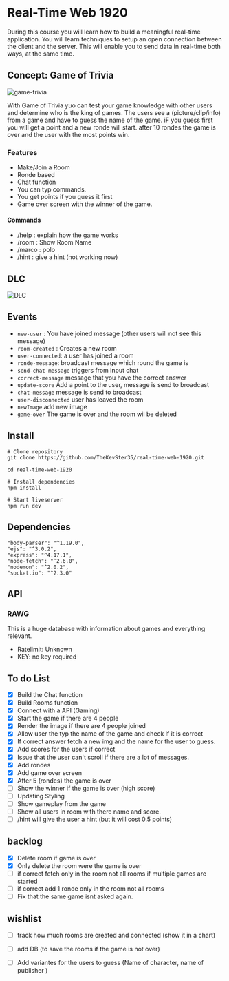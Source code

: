 # Real-Time Web 1920

During this course you will learn how to build a meaningful real-time application. You will learn techniques to setup an open connection between the client and the server. This will enable you to send data in real-time both ways, at the same time.

## Concept: Game of Trivia

<img width="" alt="game-trivia" src="https://user-images.githubusercontent.com/43183768/81063236-bbe9dc80-8ed7-11ea-8d39-0aecdd8bd2a2.png">


With Game of Trivia yuo can test your game knowledge with other users and determine who is the king of games. The users see a (picture/clip/info) from a game and  have to guess the name of the game. iF you guess first you will get a point and a new ronde will start. after 10 rondes the game is over and the user with the most points win. 


### Features

* Make/Join a Room
* Ronde based
* Chat function
* You can typ commands.
* You get points if you guess it first
* Game over screen with the winner of the game.

#### Commands
* /help : explain how the game works
* /room : Show Room Name
* /marco : polo
* /hint : give a hint (not working now)

## DLC

![DLC](https://user-images.githubusercontent.com/43183768/81080010-90bfb700-8ef0-11ea-8d9d-7f906e3e16d6.png)

## Events

* ``` new-user ``` : You have joined message (other users will not see this message) 
* ``` room-created ``` : Creates a new room
* ``` user-connected ```: a user has joined a room 
* ``` ronde-message ```:  broadcast message which round the game is
* ``` send-chat-message ``` triggers from input chat
* ``` correct-message ``` message that you have the correct answer
* ``` update-score ``` Add a point to the user, message is send to broadcast
* ``` chat-message ``` message is send to broadcast
* ``` user-disconnected ``` user has leaved the room
* ``` newImage ``` add new image
* ``` game-over ``` The game is over and the room wil be deleted


## Install 

```
# Clone repository
git clone https://github.com/TheKevSter35/real-time-web-1920.git

cd real-time-web-1920

# Install dependencies
npm install

# Start liveserver
npm run dev
```

## Dependencies 

```
"body-parser": "^1.19.0",
"ejs": "^3.0.2",
"express": "^4.17.1",
"node-fetch": "^2.6.0",
"nodemon": "^2.0.2",
"socket.io": "^2.3.0"
```


## API

### RAWG 

This is a huge database with information about games and everything relevant. 

* Ratelimit: Unknown
* KEY: no key required




## To do List
- [x] Build the Chat function
- [x] Build Rooms function
- [x] Connect with a API (Gaming)
- [x] Start the game if there are 4 people 
- [x] Render the image if there are 4 people joined
- [x] Allow user the typ the name of the game and check if it is correct
- [x] If correct answer fetch a new img and the name for the user to guess.
- [x] Add scores for the users if correct
- [x] Issue that the user can't scroll if there are a lot of messages.
- [x] Add rondes 
- [x] Add game over screen
- [x] After 5 (rondes) the game is over
- [ ] Show the winner if the game is over (high score)
- [ ] Updating Styling
- [ ] Show gameplay from the game 
- [ ] Show all users in room with there name and score. 
- [ ] /hint will give the user a hint (but it will cost 0.5 points)

## backlog

- [x] Delete room if game is over
- [x] Only delete the room were the game is over
- [ ] if correct fetch only in the room not all rooms if multiple games are started
- [ ] if correct add 1 ronde only in the room not all rooms
- [ ] Fix that the same game isnt asked again. 

## wishlist

- [ ] track how much rooms are created and connected (show it in a chart)
- [ ] add DB (to save the rooms if the game is not over)
- [ ] Add variantes for the users to guess (Name of character, name of publisher )

